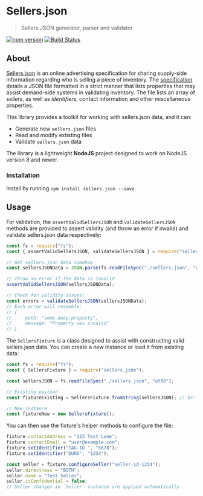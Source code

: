 # Sellers.json
> Sellers.JSON generator, parser and validator

[![npm version](https://badge.fury.io/js/sellers.json.svg)](https://www.npmjs.com/package/sellers.json) [![Build Status](https://travis-ci.org/perry-mitchell/sellers.json.svg?branch=master)](https://travis-ci.org/perry-mitchell/sellers.json)

## About

[Sellers.json](https://iabtechlab.com/sellers-json/) is an online advertising specification for sharing supply-side information regarding who is selling a piece of inventory. The [specification](https://iabtechlab.com/wp-content/uploads/2019/04/Sellers.json-Public-Comment-April-11-2019.pdf) details a JSON file formatted in a strict manner that lists properties that may assist demand-side systems in validating inventory. The file lists an array of _sellers_, as well as _identifiers_, contact information and other miscellaneous properties.

This library provides a toolkit for working with sellers.json data, and it can:

 * Generate new `sellers.json` files
 * Read and modify extisting files
 * Validate `sellers.json` data

The library is a lightweight **NodeJS** project designed to work on NodeJS version 8 and newer.

### Installation

Install by running `npm install sellers.json --save`.

## Usage

For validation, the `assertValidSellersJSON` and `validateSellersJSON` methods are provided to assert validity (and throw an error if invalid) and validate sellers.json data respectively:

```javascript
const fs = require("fs");
const { assertValidSellersJSON, validateSellersJSON } = require("sellers.json");

// Get sellers.json data somehow
const sellersJSONData = JSON.parse(fs.readFileSync("./sellers.json", "utf8"));

// Throw an error if the data is invalid
assertValidSellersJSON(sellersJSONData);

// Check for validity issues:
const errors = validateSellersJSON(sellersJSONData);
// Each error will resemble:
// {
//     path: "some.deep.property",
//     message: "Property was invalid"
// }
```

The `SellersFixture` is a class designed to assist with constructing valid sellers.json data. You can create a new instance or load it from existing data:

```javascript
const fs = require("fs");
const { SellersFixture } = require("sellers.json");

const sellersJSON = fs.readFileSync("./sellers.json", "utf8");

// Existing payload
const fixtureExisting = SellersFixture.fromString(sellersJSON); // Or: `SellersFixture.fromJSON(JSON.parse(sellersJSON)`

// New instance
const fixtureNew = new SellersFixture();
```

You can then use the fixture's helper methods to configure the file:

```javascript
fixture.contactAddress = "123 Test Lane";
fixture.contactEmail = "user@example.com";
fixture.setIdentifier("TAG-ID ", "5678");
fixture.setIdentifier("DUNS", "1234");

const seller = fixture.configureSeller("seller-id-1234");
seller.directness = "BOTH";
seller.name = "Test Seller";
seller.isConfidential = false;
// Seller changes in `Seller` instance are applied automatically
```
